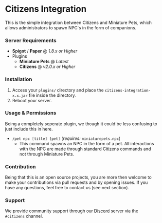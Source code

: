 # Citizens Integration
This is the simple integration between Citizens and Miniature Pets, which allows administrators to spawn NPC's in the form of companions.

### Server Requirements
- **Spigot** / **Paper** @ *1.8.x or Higher*
- Plugins
  - **Miniature Pets** @ *Latest*
  - **Citizens** @ *v2.0.x or Higher*

### Installation
1. Access your `plugins/` directory and place the `citizens-integration-x.x.jar` file inside the directory.
2. Reboot your server.

### Usage & Permissions
Being a completely seperate plugin, we though it could be less confusing to just include this in here.
- `/pet npc [title] [pet]` (*requires:* `miniaturepets.npc`)
  - This command spawns an NPC in the form of a pet. All interactions with the NPC are made through standard Citizens commands and not through Miniature Pets.

### Contribution
Being that this is an open source projects, you are more then welcome to make your contributions via pull requests and by opening issues. If you have any questions, feel free to contact us (see next section).

### Support
We provide community support through our [Discord](https://discord.com/invite/7Jrm3AQ) server via the `#citizens` channel.
